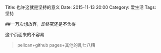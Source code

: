 Title: 也许这就是坚持的意义
Date: 2015-11-13 20:00 
Category: 爱生活
Tags: 坚持


##一万次想放弃，却终究还是不舍得

这个页面来的不容易

>pelican+github pages+其他的乱七八糟